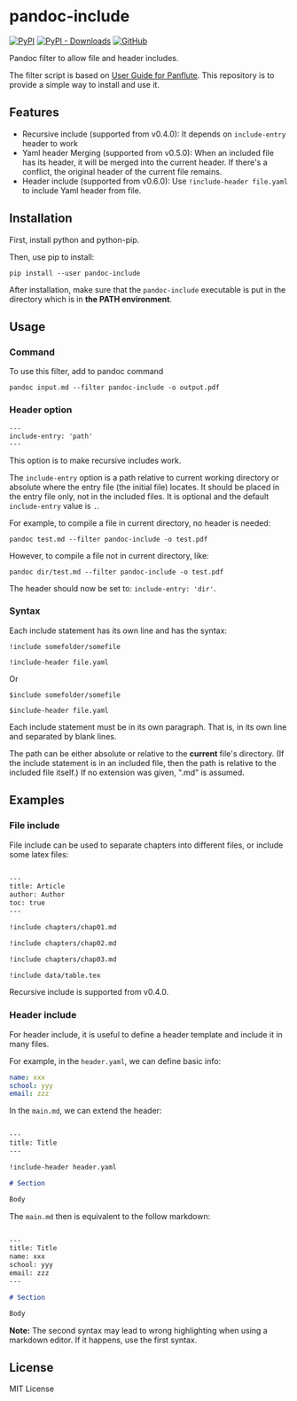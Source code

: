 # pandoc-include

[![PyPI](https://img.shields.io/pypi/v/pandoc-include)](https://pypi.org/project/pandoc-include/)
[![PyPI - Downloads](https://img.shields.io/pypi/dm/pandoc-include)](https://pypi.org/project/pandoc-include/)
[![GitHub](https://img.shields.io/github/license/DCsunset/pandoc-include?color=blue)](https://github.com/DCsunset/pandoc-include)

Pandoc filter to allow file and header includes.

The filter script is based on
[User Guide for Panflute](http://scorreia.com/software/panflute/guide.html#using-the-included-batteries).
This repository is to provide a simple way to install and use it.

## Features

* Recursive include (supported from v0.4.0): It depends on `include-entry` header to work
* Yaml header Merging (supported from v0.5.0):
When an included file has its header, it will be merged into the current header.
If there's a conflict, the original header of the current file remains.
* Header include (supported from v0.6.0): Use `!include-header file.yaml` to include Yaml header from file.


## Installation

First, install python and python-pip.

Then, use pip to install:

```
pip install --user pandoc-include
```

After installation,
make sure that the `pandoc-include` executable is put in the directory which is in **the PATH environment**.


## Usage

### Command

To use this filter, add to pandoc command

```
pandoc input.md --filter pandoc-include -o output.pdf
```

### Header option

```
---
include-entry: 'path'
---
```

This option is to make recursive includes work.

The `include-entry` option is a path relative to current working directory or absolute
where the entry file (the initial file) locates.
It should be placed in the entry file only, not in the included files.
It is optional and the default `include-entry` value is `.`.

For example, to compile a file in current directory, no header is needed:

```
pandoc test.md --filter pandoc-include -o test.pdf
```

However, to compile a file not in current directory, like:

```
pandoc dir/test.md --filter pandoc-include -o test.pdf
```

The header should now be set to: `include-entry: 'dir'`.


### Syntax

Each include statement has its own line and has the syntax:

```
!include somefolder/somefile

!include-header file.yaml
```

Or

```
$include somefolder/somefile

$include-header file.yaml
```

Each include statement must be in its own paragraph. That is, in its own line
and separated by blank lines.

The path can be either absolute or relative to the **current** file's directory.
(If the include statement is in an included file,
then the path is relative to the included file itself.)
If no extension was given, ".md" is assumed.


## Examples

### File include

File include can be used to separate chapters into different files,
or include some latex files:

```markdown

---
title: Article
author: Author
toc: true
---

!include chapters/chap01.md

!include chapters/chap02.md

!include chapters/chap03.md

!include data/table.tex

```

Recursive include is supported from v0.4.0.

### Header include

For header include, it is useful to define a header template
and include it in many files.

For example, in the `header.yaml`, we can define basic info:

```yaml
name: xxx
school: yyy
email: zzz
```

In the `main.md`, we can extend the header:

```markdown

---
title: Title
---

!include-header header.yaml

# Section

Body

```

The `main.md` then is equivalent to the follow markdown:

```markdown

---
title: Title
name: xxx
school: yyy
email: zzz
---

# Section

Body

```

**Note:**
The second syntax may lead to wrong highlighting when using a markdown editor.
If it happens, use the first syntax.


## License

MIT License

